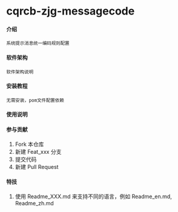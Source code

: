#  cqrcb-zjg-messagecode

#### 介绍
	系统提示消息统一编码规则配置

#### 软件架构

	软件架构说明


#### 安装教程

	无需安装，pom文件配置依赖

#### 使用说明

	

#### 参与贡献

1. Fork 本仓库
2. 新建 Feat_xxx 分支
3. 提交代码
4. 新建 Pull Request


#### 特技

1. 使用 Readme\_XXX.md 来支持不同的语言，例如 Readme\_en.md, Readme\_zh.md